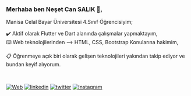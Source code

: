 ### Merhaba ben Neşet Can SALIK :wave:,

Manisa Celal Bayar Üniversitesi 4.Sınıf Öğrencisiyim;

:heavy_check_mark:	 Aktif olarak Flutter ve Dart alanında çalışmalar yapmaktayım,  
:keyboard: Web teknolojilerinden --> HTML, CSS, Bootstrap Konularına hakimim,

:clipboard: Öğrenmeye açık biri olarak gelişen teknolojileri yakından takip ediyor ve bundan keyif alıyorum.

&nbsp;&nbsp;

[![Web](https://img.shields.io/badge/Web-2F95C2?style=for-the-badge&logoColor=white)](https://nesetsalik.com/) 
[![linkedin](https://img.shields.io/badge/Linkedin-2F95C2?style=for-the-badge&logo=Linkedin&logoColor=linkedin)](https://www.linkedin.com/in/nesetsalik/) 
[![twitter](https://img.shields.io/badge/twitter-ffffff?style=for-the-badge&logo=twitter&logoColor=twitter)](https://twitter.com/Cansalik21)
[![instagram](https://img.shields.io/badge/instagram-ffffff?style=for-the-badge&logo=instagram&logoColor=instagram)](https://www.instagram.com/cansalik.21/)


